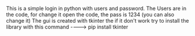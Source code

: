 This is a simple login in python with users and password.
The Users are in the code, for change it open the code, the pass is 1234 (you can also change it)
The gui is created with tkinter the if it don't work try to install the library with this command ----> pip install tkinter
